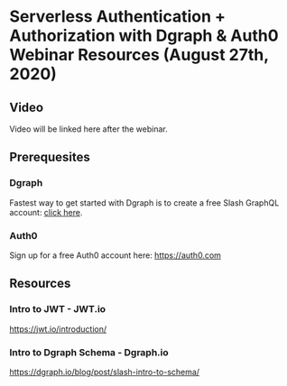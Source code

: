 # Serverless Authentication + Authorization with Dgraph & Auth0 Webinar Resources (August 27th, 2020)

## Video

Video will be linked here after the webinar.

## Prerequesites

### Dgraph
Fastest way to get started with Dgraph is to create a free Slash GraphQL account: [click here](https://slash.dgraph.io).

### Auth0

Sign up for a free Auth0 account here: https://auth0.com


## Resources
### Intro to JWT - JWT.io
https://jwt.io/introduction/

### Intro to Dgraph Schema - Dgraph.io
https://dgraph.io/blog/post/slash-intro-to-schema/
